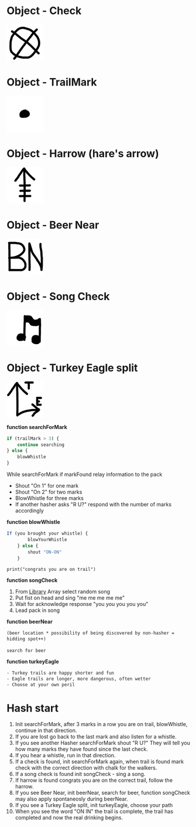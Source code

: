 
# Object - Check

![Check](/IMG/check.jpg)

# Object - TrailMark

![Trail Mark](/IMG/trailmark.jpg)

# Object - Harrow (hare's arrow)

![Harrow](/IMG/harrow.jpg)

# Object - Beer Near

![Beer Near](/IMG/beernear.jpg)

# Object - Song Check

![Song Check](/IMG/songcheck2.jpg)

# Object - Turkey Eagle split

![Turkey Eagle split](/IMG/turkeyeagle.jpg)

**function searchForMark**  
```javascript
if (trailMark > 3) {
    continue searching
} else {
    blowWhistle
}
```

While searchForMark if markFound relay information to the pack 
- Shout "On 1" for one mark
- Shout "On 2" for two marks
- BlowWhistle for three marks
- If another hasher asks "R U?" respond with the number of marks accordingly


**function blowWhistle**  
```javascript
If (you brought your whistle) { 
        blowYourWhistle 
    } else {
        shout "ON-ON"
    }
```
    print("congrats you are on trail")

**function songCheck**
1) From [Library](https://chicagohash.org/hashing-tools/hash-song-book/down-down-songs/) Array select random song
2) Put fist on head and sing "me me me me me"
3) Wait for acknowledge response "you you you you you"
4) Lead pack in song

**function beerNear**

    (beer location * possibility of being discovered by non-hasher = hidding spot++)

    search for beer

**function turkeyEagle**

    - Turkey trails are happy shorter and fun
    - Eagle trails are longer, more dangerous, often wetter
    - Choose at your own peril

# Hash start

1) Init searchForMark, after 3 marks in a row you are on trail, blowWhistle, continue in that direction.
2) If you are lost go back to the last mark and also listen for a whistle.
3) If you see another Hasher searchForMark shout "R U?" They will tell you how many marks they have found since the last check. 
4) If you hear a whistle, run in that direction.
5) If a check is found, init searchForMark again, when trail is found mark check with the correct direction with chalk for the walkers.
6) If a song check is found init songCheck - sing a song.
7) If harrow is found congrats you are on the correct trail, follow the harrow. 
8) If you see Beer Near, init beerNear, search for beer, function songCheck may also apply spontaneosly during beerNear.
9) If you see a Turkey Eagle split, init turkeyEagle, choose your path
10) When you see the word "ON IN" the trail is complete, the trail has completed and now the real drinking begins.